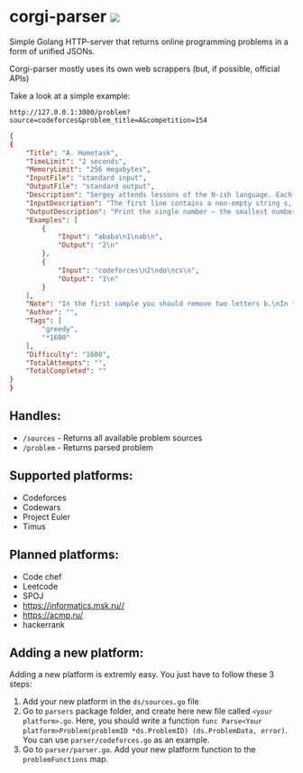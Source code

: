 # corgi-parser ![](https://github.com/dj1vs/corgi-parser/actions/workflows/go.yml/badge.svg)  

Simple Golang HTTP-server that returns online programming problems in a form of unified JSONs.

Corgi-parser mostly uses its own web scrappers (but, if possible, official APIs)

Take a look at a simple example:
```url
http://127.0.0.1:3000/problem?source=codeforces&problem_title=A&competition=154
```

```json
{
{
	"Title": "A. Hometask",
	"TimeLimit": "2 seconds",
	"MemoryLimit": "256 megabytes",
	"InputFile": "standard input",
	"OutputFile": "standard output",
	"Description": "Sergey attends lessons of the N-ish language. Each lesson he receives a hometask. This time the task is to translate some sentence to the N-ish language. Sentences of the N-ish language can be represented as strings consisting of lowercase Latin letters without spaces or punctuation marks.\nSergey totally forgot about the task until half an hour before the next lesson and hastily scribbled something down. But then he recollected that in the last lesson he learned the grammar of N-ish. The spelling rules state that N-ish contains some \"forbidden\" pairs of letters: such letters can never occur in a sentence next to each other. Also, the order of the letters doesn't matter (for example, if the pair of letters \"ab\" is forbidden, then any occurrences of substrings \"ab\" and \"ba\" are also forbidden). Also, each pair has different letters and each letter occurs in no more than one forbidden pair.\nNow Sergey wants to correct his sentence so that it doesn't contain any \"forbidden\" pairs of letters that stand next to each other. However, he is running out of time, so he decided to simply cross out some letters from the sentence. What smallest number of letters will he have to cross out? When a letter is crossed out, it is \"removed\" so that the letters to its left and right (if they existed), become neighboring. For example, if we cross out the first letter from the string \"aba\", we get the string \"ba\", and if we cross out the second letter, we get \"aa\".\n",
	"InputDescription": "The first line contains a non-empty string s, consisting of lowercase Latin letters — that's the initial sentence in N-ish, written by Sergey. The length of string s doesn't exceed 105.\nThe next line contains integer k (0 ≤ k ≤ 13) — the number of forbidden pairs of letters.\nNext k lines contain descriptions of forbidden pairs of letters. Each line contains exactly two different lowercase Latin letters without separators that represent the forbidden pairs. It is guaranteed that each letter is included in no more than one pair.\n",
	"OutputDescription": "Print the single number — the smallest number of letters that need to be removed to get a string without any forbidden pairs of neighboring letters. Please note that the answer always exists as it is always possible to remove all letters.\n",
	"Examples": [
		{
			"Input": "ababa\n1\nab\n",
			"Output": "2\n"
		},
		{
			"Input": "codeforces\n2\ndo\ncs\n",
			"Output": "1\n"
		}
	],
	"Note": "In the first sample you should remove two letters b.\nIn the second sample you should remove the second or the third letter. The second restriction doesn't influence the solution.\n",
	"Author": "",
	"Tags": [
		"greedy",
		"*1600"
	],
	"Difficulty": "1600",
	"TotalAttempts": "",
	"TotalCompleted": ""
}
}
```
## Handles:
- `/sources` - Returns all available problem sources
- `/problem` - Returns parsed problem

## Supported platforms:
- Codeforces
- Codewars 
- Project Euler
- Timus

## Planned platforms:
- Code chef
- Leetcode
- SPOJ
- https://informatics.msk.ru//
- https://acmp.ru/
- hackerrank

## Adding a new platform:
Adding a new platform is extremly easy. You just have to follow these 3 steps:

1. Add your new platform in the `ds/sources.go` file
2. Go to `parsers` package folder, and create here new file called `<your platform>.go`. Here, you should write a function `func Parse<Your platform>Problem(problemID *ds.ProblemID) (ds.ProblemData, error)`. You can use `parser/codeforces.go` as an example.
3. Go to `parser/parser.go`. Add your new platform function to the `problemFunctions` map.
